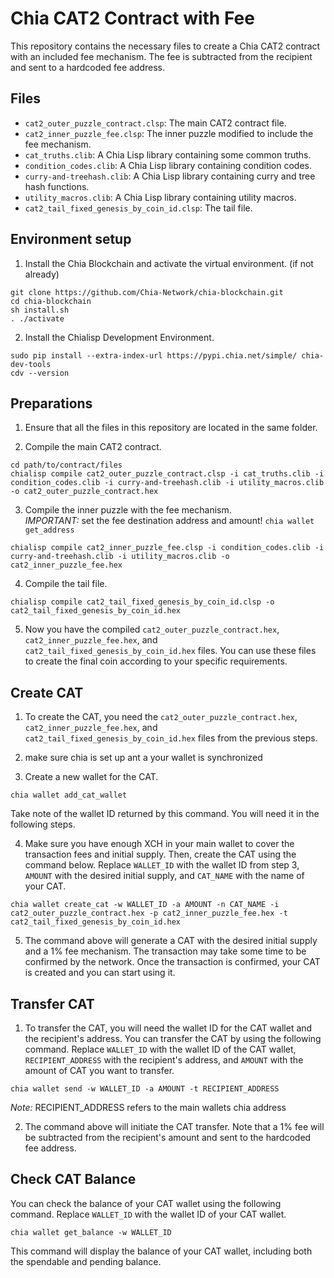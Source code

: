# Chia CAT2 Contract with Fee
This repository contains the necessary files to create a Chia CAT2 contract with an included fee mechanism. The fee is subtracted from the recipient and sent to a hardcoded fee address.

## Files
- `cat2_outer_puzzle_contract.clsp`: The main CAT2 contract file.
- `cat2_inner_puzzle_fee.clsp`: The inner puzzle modified to include the fee mechanism.
- `cat_truths.clib`: A Chia Lisp library containing some common truths.
- `condition_codes.clib`: A Chia Lisp library containing condition codes.
- `curry-and-treehash.clib`: A Chia Lisp library containing curry and tree hash functions.
- `utility_macros.clib`: A Chia Lisp library containing utility macros.
- `cat2_tail_fixed_genesis_by_coin_id.clsp`: The tail file.

## Environment setup

1. Install the Chia Blockchain and activate the virtual environment. (if not already)
```
git clone https://github.com/Chia-Network/chia-blockchain.git
cd chia-blockchain
sh install.sh
. ./activate
```

2. Install the Chialisp Development Environment.
```
sudo pip install --extra-index-url https://pypi.chia.net/simple/ chia-dev-tools
cdv --version
```

## Preparations

1. Ensure that all the files in this repository are located in the same folder.

2. Compile the main CAT2 contract.
```
cd path/to/contract/files
chialisp compile cat2_outer_puzzle_contract.clsp -i cat_truths.clib -i condition_codes.clib -i curry-and-treehash.clib -i utility_macros.clib -o cat2_outer_puzzle_contract.hex
```

3. Compile the inner puzzle with the fee mechanism.  
*IMPORTANT:* set the fee destination address and amount!
`chia wallet get_address`
```
chialisp compile cat2_inner_puzzle_fee.clsp -i condition_codes.clib -i curry-and-treehash.clib -i utility_macros.clib -o cat2_inner_puzzle_fee.hex
```

4. Compile the tail file.
```
chialisp compile cat2_tail_fixed_genesis_by_coin_id.clsp -o cat2_tail_fixed_genesis_by_coin_id.hex
```

5. Now you have the compiled `cat2_outer_puzzle_contract.hex`, `cat2_inner_puzzle_fee.hex`, and `cat2_tail_fixed_genesis_by_coin_id.hex` files. You can use these files to create the final coin according to your specific requirements.

## Create CAT

1. To create the CAT, you need the `cat2_outer_puzzle_contract.hex`, `cat2_inner_puzzle_fee.hex`, and `cat2_tail_fixed_genesis_by_coin_id.hex` files from the previous steps.

2. make sure chia is set up ant a your wallet is synchronized

3. Create a new wallet for the CAT.
```
chia wallet add_cat_wallet
```

Take note of the wallet ID returned by this command. You will need it in the following steps.

4. Make sure you have enough XCH in your main wallet to cover the transaction fees and initial supply. Then, create the CAT using the command below. Replace `WALLET_ID` with the wallet ID from step 3, `AMOUNT` with the desired initial supply, and `CAT_NAME` with the name of your CAT.

```
chia wallet create_cat -w WALLET_ID -a AMOUNT -n CAT_NAME -i cat2_outer_puzzle_contract.hex -p cat2_inner_puzzle_fee.hex -t cat2_tail_fixed_genesis_by_coin_id.hex
``` 

5. The command above will generate a CAT with the desired initial supply and a 1% fee mechanism. The transaction may take some time to be confirmed by the network. Once the transaction is confirmed, your CAT is created and you can start using it.

## Transfer CAT

1. To transfer the CAT, you will need the wallet ID for the CAT wallet and the recipient's address. You can transfer the CAT by using the following command. Replace `WALLET_ID` with the wallet ID of the CAT wallet, `RECIPIENT_ADDRESS` with the recipient's address, and `AMOUNT` with the amount of CAT you want to transfer.

```
chia wallet send -w WALLET_ID -a AMOUNT -t RECIPIENT_ADDRESS
```  
*Note:* RECIPIENT_ADDRESS refers to the main wallets chia address

2. The command above will initiate the CAT transfer. Note that a 1% fee will be subtracted from the recipient's amount and sent to the hardcoded fee address.

## Check CAT Balance

You can check the balance of your CAT wallet using the following command. Replace `WALLET_ID` with the wallet ID of your CAT wallet.

```
chia wallet get_balance -w WALLET_ID
```

This command will display the balance of your CAT wallet, including both the spendable and pending balance.
